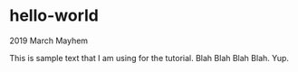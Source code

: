 # hello-world
2019 March Mayhem

This is sample text that I am using for the tutorial. 
Blah Blah Blah Blah.
Yup.

